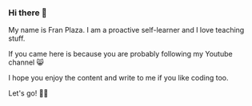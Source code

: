 ### Hi there 👋

My name is Fran Plaza. I am a proactive self-learner and I love teaching stuff. 

If you came here is because you are probably following my Youtube channel 😸 

I hope you enjoy the content and write to me if you like coding too.

Let's go! 🚀🚀
